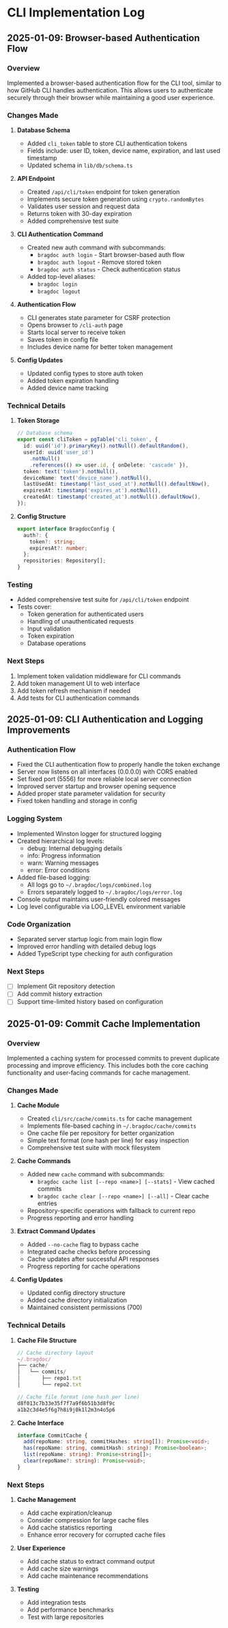 # CLI Implementation Log

## 2025-01-09: Browser-based Authentication Flow

### Overview
Implemented a browser-based authentication flow for the CLI tool, similar to how GitHub CLI handles authentication. This allows users to authenticate securely through their browser while maintaining a good user experience.

### Changes Made

1. **Database Schema**
   - Added `cli_token` table to store CLI authentication tokens
   - Fields include: user ID, token, device name, expiration, and last used timestamp
   - Updated schema in `lib/db/schema.ts`

2. **API Endpoint**
   - Created `/api/cli/token` endpoint for token generation
   - Implements secure token generation using `crypto.randomBytes`
   - Validates user session and request data
   - Returns token with 30-day expiration
   - Added comprehensive test suite

3. **CLI Authentication Command**
   - Created new auth command with subcommands:
     - `bragdoc auth login` - Start browser-based auth flow
     - `bragdoc auth logout` - Remove stored token
     - `bragdoc auth status` - Check authentication status
   - Added top-level aliases:
     - `bragdoc login`
     - `bragdoc logout`

4. **Authentication Flow**
   - CLI generates state parameter for CSRF protection
   - Opens browser to `/cli-auth` page
   - Starts local server to receive token
   - Saves token in config file
   - Includes device name for better token management

5. **Config Updates**
   - Updated config types to store auth token
   - Added token expiration handling
   - Added device name tracking

### Technical Details

1. **Token Storage**
   ```typescript
   // Database schema
   export const cliToken = pgTable('cli_token', {
     id: uuid('id').primaryKey().notNull().defaultRandom(),
     userId: uuid('user_id')
       .notNull()
       .references(() => user.id, { onDelete: 'cascade' }),
     token: text('token').notNull(),
     deviceName: text('device_name').notNull(),
     lastUsedAt: timestamp('last_used_at').notNull().defaultNow(),
     expiresAt: timestamp('expires_at').notNull(),
     createdAt: timestamp('created_at').notNull().defaultNow(),
   });
   ```

2. **Config Structure**
   ```typescript
   export interface BragdocConfig {
     auth?: {
       token?: string;
       expiresAt?: number;
     };
     repositories: Repository[];
   }
   ```

### Testing
- Added comprehensive test suite for `/api/cli/token` endpoint
- Tests cover:
  - Token generation for authenticated users
  - Handling of unauthenticated requests
  - Input validation
  - Token expiration
  - Database operations

### Next Steps
1. Implement token validation middleware for CLI commands
2. Add token management UI to web interface
3. Add token refresh mechanism if needed
4. Add tests for CLI authentication commands

## 2025-01-09: CLI Authentication and Logging Improvements

### Authentication Flow
- Fixed the CLI authentication flow to properly handle the token exchange
- Server now listens on all interfaces (0.0.0.0) with CORS enabled
- Set fixed port (5556) for more reliable local server connection
- Improved server startup and browser opening sequence
- Added proper state parameter validation for security
- Fixed token handling and storage in config

### Logging System
- Implemented Winston logger for structured logging
- Created hierarchical log levels:
  - debug: Internal debugging details
  - info: Progress information
  - warn: Warning messages
  - error: Error conditions
- Added file-based logging:
  - All logs go to `~/.bragdoc/logs/combined.log`
  - Errors separately logged to `~/.bragdoc/logs/error.log`
- Console output maintains user-friendly colored messages
- Log level configurable via LOG_LEVEL environment variable

### Code Organization
- Separated server startup logic from main login flow
- Improved error handling with detailed debug logs
- Added TypeScript type checking for auth configuration

### Next Steps
- [ ] Implement Git repository detection
- [ ] Add commit history extraction
- [ ] Support time-limited history based on configuration

## 2025-01-09: Commit Cache Implementation

### Overview
Implemented a caching system for processed commits to prevent duplicate processing and improve efficiency. This includes both the core caching functionality and user-facing commands for cache management.

### Changes Made

1. **Cache Module**
   - Created `cli/src/cache/commits.ts` for cache management
   - Implements file-based caching in `~/.bragdoc/cache/commits`
   - One cache file per repository for better organization
   - Simple text format (one hash per line) for easy inspection
   - Comprehensive test suite with mock filesystem

2. **Cache Commands**
   - Added new `cache` command with subcommands:
     - `bragdoc cache list [--repo <name>] [--stats]` - View cached commits
     - `bragdoc cache clear [--repo <name>] [--all]` - Clear cache entries
   - Repository-specific operations with fallback to current repo
   - Progress reporting and error handling

3. **Extract Command Updates**
   - Added `--no-cache` flag to bypass cache
   - Integrated cache checks before processing
   - Cache updates after successful API responses
   - Progress reporting for cache operations

4. **Config Updates**
   - Updated config directory structure
   - Added cache directory initialization
   - Maintained consistent permissions (700)

### Technical Details

1. **Cache File Structure**
   ```typescript
   // Cache directory layout
   ~/.bragdoc/
   ├── cache/
   │   └── commits/
   │       ├── repo1.txt
   │       └── repo2.txt

   // Cache file format (one hash per line)
   d8f013c7b33e35f7f7a9f6b51b3d8f9c
   a1b2c3d4e5f6g7h8i9j0k1l2m3n4o5p6
   ```

2. **Cache Interface**
   ```typescript
   interface CommitCache {
     add(repoName: string, commitHashes: string[]): Promise<void>;
     has(repoName: string, commitHash: string): Promise<boolean>;
     list(repoName: string): Promise<string[]>;
     clear(repoName?: string): Promise<void>;
   }
   ```

### Next Steps

1. **Cache Management**
   - Add cache expiration/cleanup
   - Consider compression for large cache files
   - Add cache statistics reporting
   - Enhance error recovery for corrupted cache files

2. **User Experience**
   - Add cache status to extract command output
   - Add cache size warnings
   - Add cache maintenance recommendations

3. **Testing**
   - Add integration tests
   - Add performance benchmarks
   - Test with large repositories
